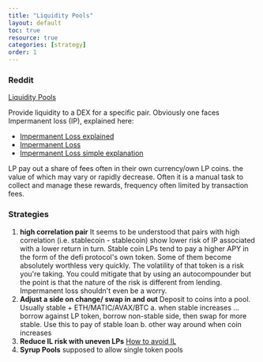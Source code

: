 ```yaml
---
title: "Liquidity Pools"
layout: default
toc: true
resource: true
categories: [strategy]
order: 1
---
```

### Reddit
[Liquidity Pools](https://www.reddit.com/r/CryptoCurrency/comments/mfk2oi/defi_explained_liquidity_pools/ "Source on  reddit")

Provide liquidity to a DEX for a specific pair. Obviously one faces Impermanent loss (IP), explained here:
* [Impermanent Loss explained](https://finematics.com/impermanent-loss-explained/)
* [Impermanent Loss](https://3commas.io/academy/articles/impermanent-loss-explained)
* [Impermanent Loss simple explanation](https://3commas.io/academy/articles/impermanent-loss-explained)

LP pay out a share of fees often in their own currency/own LP coins.  the value of which may vary or rapidly decrease. Often it is a manual task to collect and manage these rewards, frequency often limited by transaction fees.

###  Strategies
1. **high correlation pair**
It seems to be understood that pairs with high correlation (i.e. stablecoin - stablecoin) show lower risk of IP associated with a lower return in turn.
Stable coin LPs tend to pay a higher APY in the form of the defi protocol's own token. Some of them become absolutely worthless very quickly. The volatility of that token is a risk you're taking. You could mitigate that by using an autocompounder but the point is that the nature of the risk is different from lending. Impermanent loss shouldn't even be a worry.
2. **Adjust a side on change/ swap in and out**
Deposit to coins into a pool. Usually stable + ETH/MATIC/AVAX/BTC
 a. when stable increases … borrow against LP token, borrow non-stable side, then swap for more stable. Use this to pay of stable loan
 b. other way around when coin increases
3. **Reduce IL risk with uneven LPs**
  [How to avoid IL](https://newsletter.banklesshq.com/p/how-to-avoid-impermanent-loss)
4. **Syrup Pools**
    supposed to allow single token pools

